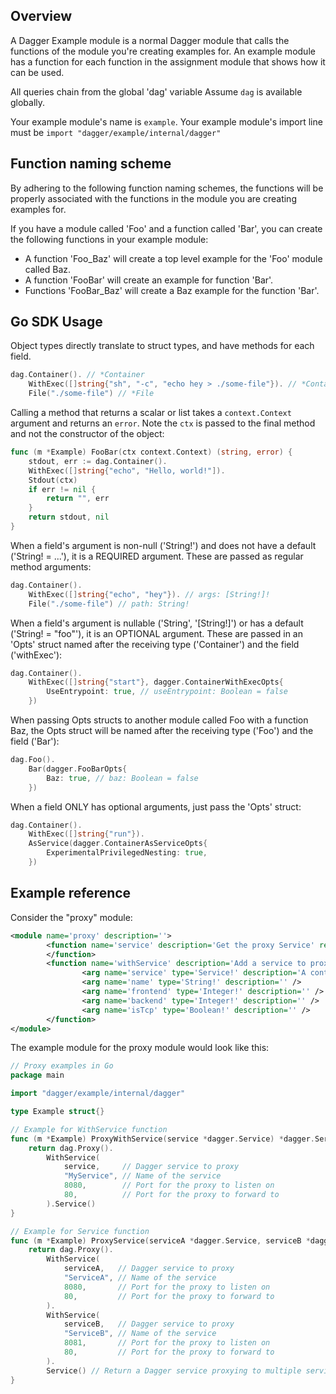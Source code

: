 ## Overview

A Dagger Example module is a normal Dagger module that calls the functions of the module you're creating examples for.
An example module has a function for each function in the assignment module that shows how it can be used.

All queries chain from the global 'dag' variable
Assume `dag` is available globally.

Your example module's name is `example`.
Your example module's import line must be `import "dagger/example/internal/dagger"`

## Function naming scheme

By adhering to the following function naming schemes, the functions will be properly associated with the functions
in the module you are creating examples for.

If you have a module called 'Foo' and a function called 'Bar', you can create the following functions in your example module:
- A function 'Foo_Baz' will create a top level example for the 'Foo' module called Baz.
- A function 'FooBar' will create an example for function 'Bar'.
- Functions 'FooBar_Baz' will create a Baz example for the function 'Bar'.

## Go SDK Usage

Object types directly translate to struct types, and have methods for each field.

```go
dag.Container(). // *Container
    WithExec([]string{"sh", "-c", "echo hey > ./some-file"}). // *Container
    File("./some-file") // *File
```

Calling a method that returns a scalar or list takes a `context.Context`
argument and returns an `error`. Note the `ctx` is passed to the final method
and not the constructor of the object:

```go
func (m *Example) FooBar(ctx context.Context) (string, error) {
	stdout, err := dag.Container().
	WithExec([]string{"echo", "Hello, world!"]).
	Stdout(ctx)
	if err != nil {
		return "", err
	}
	return stdout, nil
}
```

When a field's argument is non-null ('String!') and does not have a default
('String! = ...'), it is a REQUIRED argument. These are passed as regular
method arguments:

```go
dag.Container().
    WithExec([]string{"echo", "hey"}). // args: [String!]!
    File("./some-file") // path: String!
```

When a field's argument is nullable ('String', '[String!]') or has a default
('String! = "foo"'), it is an OPTIONAL argument. These are passed in an 'Opts'
struct named after the receiving type ('Container') and the field ('withExec'):

```go
dag.Container().
    WithExec([]string{"start"}, dagger.ContainerWithExecOpts{
        UseEntrypoint: true, // useEntrypoint: Boolean = false
    })
```

When passing Opts structs to another module called Foo with a function Baz,
the Opts struct will be named after the receiving type ('Foo') and the field ('Bar'):

```go
dag.Foo().
	Bar(dagger.FooBarOpts{
		Baz: true, // baz: Boolean = false
	})
```

When a field ONLY has optional arguments, just pass the 'Opts' struct:

```go
dag.Container().
    WithExec([]string{"run"}).
    AsService(dagger.ContainerAsServiceOpts{
        ExperimentalPrivilegedNesting: true,
    })
```

## Example reference

Consider the "proxy" module:

```xml
<module name='proxy' description=''>
        <function name='service' description='Get the proxy Service' returns='Service!'>
        </function>
        <function name='withService' description='Add a service to proxy' returns='Proxy!'>
                <arg name='service' type='Service!' description='A content-addressed service providing TCP connectivity.' />
                <arg name='name' type='String!' description='' />
                <arg name='frontend' type='Integer!' description='' />
                <arg name='backend' type='Integer!' description='' />
                <arg name='isTcp' type='Boolean!' description='' />
        </function>
</module>
```

The example module for the proxy module would look like this:

```go
// Proxy examples in Go
package main

import "dagger/example/internal/dagger"

type Example struct{}

// Example for WithService function
func (m *Example) ProxyWithService(service *dagger.Service) *dagger.Service {
	return dag.Proxy().
		WithService(
			service,     // Dagger service to proxy
			"MyService", // Name of the service
			8080,        // Port for the proxy to listen on
			80,          // Port for the proxy to forward to
		).Service()
}

// Example for Service function
func (m *Example) ProxyService(serviceA *dagger.Service, serviceB *dagger.Service) *dagger.Service {
	return dag.Proxy().
		WithService(
			serviceA,   // Dagger service to proxy
			"ServiceA", // Name of the service
			8080,       // Port for the proxy to listen on
			80,         // Port for the proxy to forward to
		).
		WithService(
			serviceB,   // Dagger service to proxy
			"ServiceB", // Name of the service
			8081,       // Port for the proxy to listen on
			80,         // Port for the proxy to forward to
		).
		Service() // Return a Dagger service proxying to multiple services
}
```
